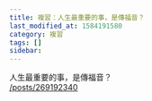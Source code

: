 ```yaml
---
title: 複習：人生最重要的事，是傳福音？
last_modified_at: 1584191580
category: 複習
tags: []
sidebar: 
---
```


<p>人生最重要的事，是傳福音？<br>
<a href="/posts/269192340" target="_blank">/posts/269192340</a></p>

<p>&nbsp;</p>
